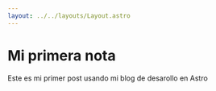 ```yaml
---
layout: ../../layouts/Layout.astro
---
```

# Mi primera nota

Este es mi primer post usando mi blog de desarollo en Astro